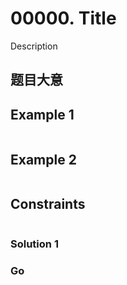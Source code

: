 # 00000. Title

Description

## 题目大意

## Example 1

```txt

```

## Example 2

```txt

```

## Constraints

```txt

```

### Solution 1

### Go

```go

```
